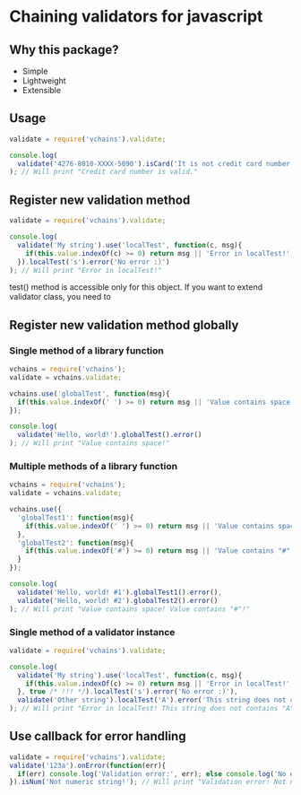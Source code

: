 # Chaining validators for javascript

## Why this package?
 * Simple
 * Lightweight
 * Extensible

## Usage

```javascript
validate = require('vchains').validate;

console.log(
  validate('4276-8010-XXXX-5090').isCard('It is not credit card number!').error('Credit card number is valid.')
); // Will print "Credit card number is valid."
```

## Register new validation method

```javascript
validate = require('vchains').validate;

console.log(
  validate('My string').use('localTest', function(c, msg){
    if(this.value.indexOf(c) >= 0) return msg || 'Error in localTest!';
  }).localTest('s').error('No error :)')
); // Will print "Error in localTest!"
```

test() method is accessible only for this object.
If you want to extend validator class, you need to

## Register new validation method globally

### Single method of a library function

```javascript
vchains = require('vchains');
validate = vchains.validate;

vchains.use('globalTest', function(msg){
  if(this.value.indexOf(' ') >= 0) return msg || 'Value contains space!';
});

console.log(
  validate('Hello, world!').globalTest().error()
); // Will print "Value contains space!"
```

### Multiple methods of a library function

```javascript
vchains = require('vchains');
validate = vchains.validate;

vchains.use({
  'globalTest1': function(msg){
    if(this.value.indexOf(' ') >= 0) return msg || 'Value contains space!';
  },
  'globalTest2': function(msg){
    if(this.value.indexOf('#') >= 0) return msg || 'Value contains "#"!';
  }
});

console.log(
  validate('Hello, world! #1').globalTest1().error(),
  validate('Hello, world! #2').globalTest2().error()
); // Will print "Value contains space! Value contains "#"!"
```

### Single method of a validator instance

```javascript
validate = require('vchains').validate;

console.log(
  validate('My string').use('localTest', function(c, msg){
    if(this.value.indexOf(c) >= 0) return msg || 'Error in localTest!';
  }, true /* !!! */).localTest('s').error('No error :)'),
  validate('Other string').localTest('A').error('This string does not contains "A".')
); // Will print "Error in localTest! This string does not contains "A"."
```

## Use callback for error handling

```javascript
validate = require('vchains').validate;
validate('123a').onError(function(err){
  if(err) console.log('Validation error:', err); else console.log('No error!');
}).isNum('Not numeric string!'); // Will print "Validation error: Not numeric string!"
```
